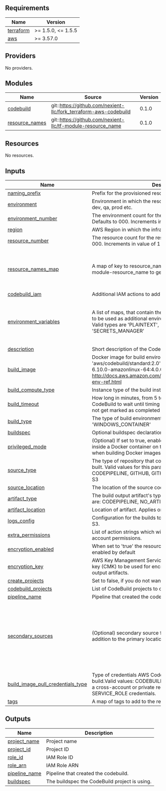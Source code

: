 <!-- BEGINNING OF PRE-COMMIT-TERRAFORM DOCS HOOK -->
## Requirements

| Name | Version |
|------|---------|
| <a name="requirement_terraform"></a> [terraform](#requirement\_terraform) | >= 1.5.0, <= 1.5.5 |
| <a name="requirement_aws"></a> [aws](#requirement\_aws) | >= 3.57.0 |

## Providers

No providers.

## Modules

| Name | Source | Version |
|------|--------|---------|
| <a name="module_codebuild"></a> [codebuild](#module\_codebuild) | git::https://github.com/nexient-llc/fork_terraform-aws-codebuild | 0.1.0 |
| <a name="module_resource_names"></a> [resource\_names](#module\_resource\_names) | git::https://github.com/nexient-llc/tf-module-resource_name | 0.1.0 |

## Resources

No resources.

## Inputs

| Name | Description | Type | Default | Required |
|------|-------------|------|---------|:--------:|
| <a name="input_naming_prefix"></a> [naming\_prefix](#input\_naming\_prefix) | Prefix for the provisioned resources. | `string` | `"platform"` | no |
| <a name="input_environment"></a> [environment](#input\_environment) | Environment in which the resource should be provisioned like dev, qa, prod etc. | `string` | `"dev"` | no |
| <a name="input_environment_number"></a> [environment\_number](#input\_environment\_number) | The environment count for the respective environment. Defaults to 000. Increments in value of 1 | `string` | `"000"` | no |
| <a name="input_region"></a> [region](#input\_region) | AWS Region in which the infra needs to be provisioned | `string` | `"us-east-2"` | no |
| <a name="input_resource_number"></a> [resource\_number](#input\_resource\_number) | The resource count for the respective resource. Defaults to 000. Increments in value of 1 | `string` | `"000"` | no |
| <a name="input_resource_names_map"></a> [resource\_names\_map](#input\_resource\_names\_map) | A map of key to resource\_name that will be used by tf-module-resource\_name to generate resource names | <pre>map(object(<br>    {<br>      name       = string<br>      max_length = optional(number, 60)<br>    }<br>  ))</pre> | <pre>{<br>  "codebuild": {<br>    "max_length": 30,<br>    "name": "cb"<br>  }<br>}</pre> | no |
| <a name="input_codebuild_iam"></a> [codebuild\_iam](#input\_codebuild\_iam) | Additional IAM actions to add to CodeBuild IAM role. | `string` | `null` | no |
| <a name="input_environment_variables"></a> [environment\_variables](#input\_environment\_variables) | A list of maps, that contain the keys 'name', 'value', and 'type' to be used as additional environment variables for the build. Valid types are 'PLAINTEXT', 'PARAMETER\_STORE', or 'SECRETS\_MANAGER' | <pre>list(object(<br>    {<br>      name  = string<br>      value = string<br>      type  = string<br>    }<br>  ))</pre> | `[]` | no |
| <a name="input_description"></a> [description](#input\_description) | Short description of the CodeBuild project | `string` | `"Managed by Terraform"` | no |
| <a name="input_build_image"></a> [build\_image](#input\_build\_image) | Docker image for build environment, e.g. 'aws/codebuild/standard:2.0' or 'aws/codebuild/eb-nodejs-6.10.0-amazonlinux-64:4.0.0'. For more info: http://docs.aws.amazon.com/codebuild/latest/userguide/build-env-ref.html | `string` | `"aws/codebuild/amazonlinux2-x86_64-standard:4.0"` | no |
| <a name="input_build_compute_type"></a> [build\_compute\_type](#input\_build\_compute\_type) | Instance type of the build instance | `string` | `"BUILD_GENERAL1_SMALL"` | no |
| <a name="input_build_timeout"></a> [build\_timeout](#input\_build\_timeout) | How long in minutes, from 5 to 480 (8 hours), for AWS CodeBuild to wait until timing out any related build that does not get marked as completed | `number` | `60` | no |
| <a name="input_build_type"></a> [build\_type](#input\_build\_type) | The type of build environment, e.g. 'LINUX\_CONTAINER' or 'WINDOWS\_CONTAINER' | `string` | `"LINUX_CONTAINER"` | no |
| <a name="input_buildspec"></a> [buildspec](#input\_buildspec) | Optional buildspec declaration to use for building the project | `string` | `""` | no |
| <a name="input_privileged_mode"></a> [privileged\_mode](#input\_privileged\_mode) | (Optional) If set to true, enables running the Docker daemon inside a Docker container on the CodeBuild instance. Used when building Docker images | `bool` | `false` | no |
| <a name="input_source_type"></a> [source\_type](#input\_source\_type) | The type of repository that contains the source code to be built. Valid values for this parameter are: CODECOMMIT, CODEPIPELINE, GITHUB, GITHUB\_ENTERPRISE, BITBUCKET or S3 | `string` | `"CODEPIPELINE"` | no |
| <a name="input_source_location"></a> [source\_location](#input\_source\_location) | The location of the source code from git or s3 | `string` | `""` | no |
| <a name="input_artifact_type"></a> [artifact\_type](#input\_artifact\_type) | The build output artifact's type. Valid values for this parameter are: CODEPIPELINE, NO\_ARTIFACTS or S3 | `string` | `"CODEPIPELINE"` | no |
| <a name="input_artifact_location"></a> [artifact\_location](#input\_artifact\_location) | Location of artifact. Applies only for artifact of type S3 | `string` | `""` | no |
| <a name="input_logs_config"></a> [logs\_config](#input\_logs\_config) | Configuration for the builds to store log data to CloudWatch or S3. | `any` | `{}` | no |
| <a name="input_extra_permissions"></a> [extra\_permissions](#input\_extra\_permissions) | List of action strings which will be added to IAM service account permissions. | `list(any)` | `[]` | no |
| <a name="input_encryption_enabled"></a> [encryption\_enabled](#input\_encryption\_enabled) | When set to 'true' the resource will have AES256 encryption enabled by default | `bool` | `false` | no |
| <a name="input_encryption_key"></a> [encryption\_key](#input\_encryption\_key) | AWS Key Management Service (AWS KMS) customer master key (CMK) to be used for encrypting the build project's build output artifacts. | `string` | `null` | no |
| <a name="input_create_projects"></a> [create\_projects](#input\_create\_projects) | Set to false, if you do not want to create a project. | `bool` | `true` | no |
| <a name="input_codebuild_projects"></a> [codebuild\_projects](#input\_codebuild\_projects) | List of CodeBuild projects to create. | `any` | `[]` | no |
| <a name="input_pipeline_name"></a> [pipeline\_name](#input\_pipeline\_name) | Pipeline that created the codebuild. | `string` | `null` | no |
| <a name="input_secondary_sources"></a> [secondary\_sources](#input\_secondary\_sources) | (Optional) secondary source for the codebuild project in addition to the primary location | <pre>list(object(<br>    {<br>      git_clone_depth     = number<br>      location            = string<br>      source_identifier   = string<br>      type                = string<br>      fetch_submodules    = bool<br>      insecure_ssl        = bool<br>      report_build_status = bool<br>  }))</pre> | `[]` | no |
| <a name="input_build_image_pull_credentials_type"></a> [build\_image\_pull\_credentials\_type](#input\_build\_image\_pull\_credentials\_type) | Type of credentials AWS CodeBuild uses to pull images in your build.Valid values: CODEBUILD, SERVICE\_ROLE. When you use a cross-account or private registry image, you must use SERVICE\_ROLE credentials. | `string` | `"CODEBUILD"` | no |
| <a name="input_tags"></a> [tags](#input\_tags) | A map of tags to add to the resources created by the module. | `map(string)` | `{}` | no |

## Outputs

| Name | Description |
|------|-------------|
| <a name="output_project_name"></a> [project\_name](#output\_project\_name) | Project name |
| <a name="output_project_id"></a> [project\_id](#output\_project\_id) | Project ID |
| <a name="output_role_id"></a> [role\_id](#output\_role\_id) | IAM Role ID |
| <a name="output_role_arn"></a> [role\_arn](#output\_role\_arn) | IAM Role ARN |
| <a name="output_pipeline_name"></a> [pipeline\_name](#output\_pipeline\_name) | Pipeline that created the codebuild. |
| <a name="output_buildspec"></a> [buildspec](#output\_buildspec) | The buildspec the CodeBuild project is using. |
<!-- END OF PRE-COMMIT-TERRAFORM DOCS HOOK -->
